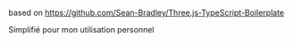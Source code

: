 based on https://github.com/Sean-Bradley/Three.js-TypeScript-Boilerplate


Simplifié pour mon utilisation personnel